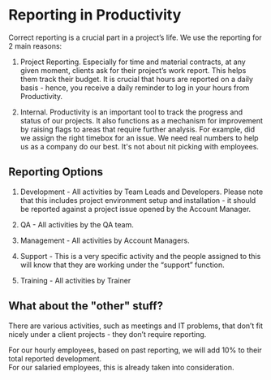 # Reporting in Productivity

Correct reporting is a crucial part in a project’s life. We use the reporting for 2 main reasons:

1. Project Reporting. Especially for time and material contracts, at any given moment, clients ask for their project’s
work report.  This helps them track their budget. It is crucial that hours are reported on a daily basis - hence, you
receive a daily reminder to log in your hours from Productivity.

2. Internal. Productivity is an important tool to track the progress and status of our projects.  It also functions as a
mechanism for improvement by raising flags to areas that require further analysis. For example, did we assign the right
timebox for an issue. We need real numbers to help us as a company do our best. It's not about nit picking with
employees.

## Reporting Options

1. Development - All activities by Team Leads and Developers. Please note that this includes project environment setup and installation - it should be reported against a project issue opened by the Account Manager.

2. QA - All activities by the QA team.

3. Management - All activities by Account Managers.

4. Support - This is a very specific activity and the people assigned to this will know that they are working under the “support” function.

5. Training - All activities by Trainer


## What about the "other" stuff?

There are various activities, such as meetings and IT problems, that don’t fit nicely under a client projects - they don’t require reporting.  

For our hourly employees, based on past reporting, we will add 10% to their total reported development.  
For our salaried employees, this is already taken into consideration.
